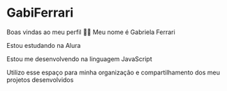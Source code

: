 # GabiFerrari
Boas vindas ao meu perfil 💙💙
Meu nome é Gabriela Ferrari

Estou estudando na Alura

Estou me desenvolvendo na linguagem JavaScript

Utilizo esse espaço para minha organização e compartilhamento dos meu projetos desenvolvidos


